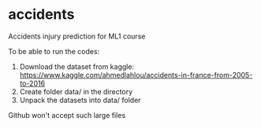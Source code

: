 # accidents
Accidents injury prediction for ML1 course

To be able to run the codes:

1. Download the dataset from kaggle: https://www.kaggle.com/ahmedlahlou/accidents-in-france-from-2005-to-2016
2. Create folder data/ in the directory
3. Unpack the datasets into data/ folder 

Github won't accept such large files

